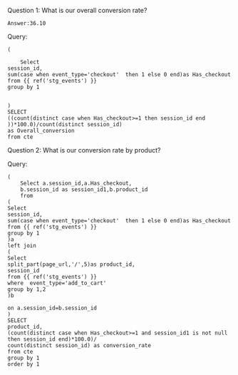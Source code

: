 Question 1: What is our overall conversion rate?


```Answer:36.10```

Query:
```with cte as
(

    Select
session_id,
sum(case when event_type='checkout'  then 1 else 0 end)as Has_checkout
from {{ ref('stg_events') }}
group by 1


)
SELECT
((count(distinct case when Has_checkout>=1 then session_id end ))*100.0)/count(distinct session_id)
as Overall_conversion
from cte
```



Question 2: What is our conversion rate by product?

Query: 
```with cte as
(
    Select a.session_id,a.Has_checkout,
    b.session_id as session_id1,b.product_id
    from
(
Select
session_id,
sum(case when event_type='checkout'  then 1 else 0 end)as Has_checkout
from {{ ref('stg_events') }}
group by 1
)a
left join
(
Select 
split_part(page_url,'/',5)as product_id,
session_id
from {{ ref('stg_events') }}
where  event_type='add_to_cart'
group by 1,2
)b

on a.session_id=b.session_id
)
SELECT
product_id,
(count(distinct case when Has_checkout>=1 and session_id1 is not null then session_id end)*100.0)/
count(distinct session_id) as conversion_rate
from cte
group by 1
order by 1
```
